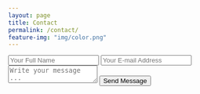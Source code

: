 ```yaml
---
layout: page
title: Contact
permalink: /contact/
feature-img: "img/color.png"
---
```



<form action="https://getsimpleform.com/messages?form_api_token= 68f3582850688f4394d92ddae45dd01c" method="post">
  <!-- the redirect_to is optional, the form will redirect to the referrer on submission -->
  <input type='hidden' name='redirect_to' value='http://sharadalt.github.io/thank-you/' />
  <input type='text' name='name' placeholder='Your Full Name' />
  <input type='email' name='email' placeholder='Your E-mail Address' />
  <textarea name='message' placeholder='Write your message ...'></textarea>
  <input type='submit' value='Send Message' />
</form>